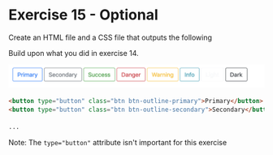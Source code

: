 # Exercise 15 - Optional

Create an HTML file and a CSS file that outputs the following

Build upon what you did in exercise 14.

![exercise-15 goal](../../assets/ex-15-goal.png)

```html
<button type="button" class="btn btn-outline-primary">Primary</button>
<button type="button" class="btn btn-outline-secondary">Secondary</button>

...
```

Note: The `type="button"` attribute isn't important for this exercise

